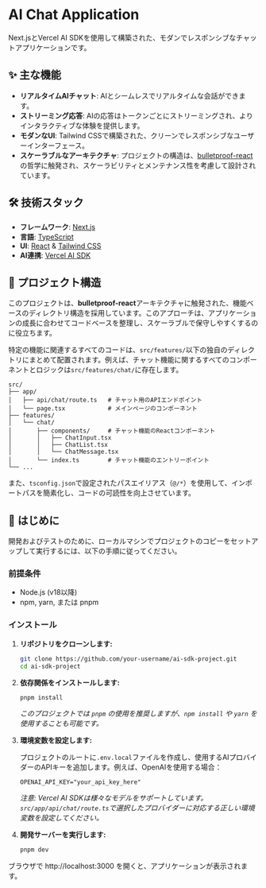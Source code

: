 # AI Chat Application

Next.jsとVercel AI SDKを使用して構築された、モダンでレスポンシブなチャットアプリケーションです。

## ✨ 主な機能

- **リアルタイムAIチャット**: AIとシームレスでリアルタイムな会話ができます。
- **ストリーミング応答**: AIの応答はトークンごとにストリーミングされ、よりインタラクティブな体験を提供します。
- **モダンなUI**: Tailwind CSSで構築された、クリーンでレスポンシブなユーザーインターフェース。
- **スケーラブルなアーキテクチャ**: プロジェクトの構造は、[bulletproof-react](https://github.com/alan2207/bulletproof-react)の哲学に触発され、スケーラビリティとメンテナンス性を考慮して設計されています。

## 🛠️ 技術スタック

- **フレームワーク**: [Next.js](https://nextjs.org/)
- **言語**: [TypeScript](https://www.typescriptlang.org/)
- **UI**: [React](https://react.dev/) & [Tailwind CSS](https://tailwindcss.com/)
- **AI連携**: [Vercel AI SDK](https://sdk.vercel.ai/)

## 📂 プロジェクト構造

このプロジェクトは、**bulletproof-react**アーキテクチャに触発された、機能ベースのディレクトリ構造を採用しています。このアプローチは、アプリケーションの成長に合わせてコードベースを整理し、スケーラブルで保守しやすくするのに役立ちます。

特定の機能に関連するすべてのコードは、`src/features/`以下の独自のディレクトリにまとめて配置されます。例えば、チャット機能に関するすべてのコンポーネントとロジックは`src/features/chat/`に存在します。

```
src/
├── app/
│   ├── api/chat/route.ts   # チャット用のAPIエンドポイント
│   └── page.tsx            # メインページのコンポーネント
├── features/
│   └── chat/
│       ├── components/     # チャット機能のReactコンポーネント
│       │   ├── ChatInput.tsx
│       │   ├── ChatList.tsx
│       │   └── ChatMessage.tsx
│       └── index.ts        # チャット機能のエントリーポイント
└── ...
```

また、`tsconfig.json`で設定されたパスエイリアス（`@/*`）を使用して、インポートパスを簡素化し、コードの可読性を向上させています。

## 🚀 はじめに

開発およびテストのために、ローカルマシンでプロジェクトのコピーをセットアップして実行するには、以下の手順に従ってください。

### 前提条件

- Node.js (v18以降)
- npm, yarn, または pnpm

### インストール

1.  **リポジトリをクローンします:**

    ```bash
    git clone https://github.com/your-username/ai-sdk-project.git
    cd ai-sdk-project
    ```

2.  **依存関係をインストールします:**

    ```bash
    pnpm install
    ```

    _このプロジェクトでは `pnpm` の使用を推奨しますが、`npm install` や `yarn` を使用することも可能です。_

3.  **環境変数を設定します:**

    プロジェクトのルートに`.env.local`ファイルを作成し、使用するAIプロバイダーのAPIキーを追加します。例えば、OpenAIを使用する場合：

    ```.env.local
    OPENAI_API_KEY="your_api_key_here"
    ```

    _注意: Vercel AI SDKは様々なモデルをサポートしています。`src/app/api/chat/route.ts`で選択したプロバイダーに対応する正しい環境変数を設定してください。_

4.  **開発サーバーを実行します:**
    ```bash
    pnpm dev
    ```

ブラウザで http://localhost:3000 を開くと、アプリケーションが表示されます。
